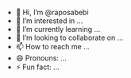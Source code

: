 - 👋 Hi, I’m @raposabebi
- 👀 I’m interested in ...
- 🌱 I’m currently learning ...
- 💞️ I’m looking to collaborate on ...
- 📫 How to reach me ...
- 😄 Pronouns: ...
- ⚡ Fun fact: ...

<!---
raposabebi/raposabebi is a ✨ special ✨ repository because its `README.md` (this file) appears on your GitHub profile.
You can click the Preview link to take a look at your changes.
--->
